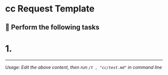 # cc Request Template

## 🎯 Perform the following tasks
# 1. 


---
*Usage: Edit the above content, then run `/t , "cc/test.md"` in command line*
